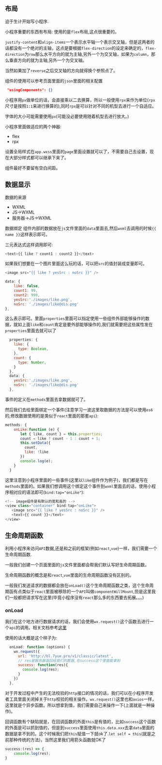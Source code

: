 ## 布局 
迫于生计开始写小程序.

小程序重要的东西有布局:
使用的是`flex`布局,这点很重要的。

`justify-content`和`align-items`一个表示水平轴一个表示交叉轴，但是这两者的话都没有一个绝对的主轴，这点是要根据`flex-direction`的设定来确定的，`flex-direction`为`row`那么水平方向的就为主轴,另外一个为交叉轴，如果为`column`，那么垂直方向的就为主轴,另外一个为交叉轴。

当然如果加了`reverse`之后交叉轴的方向就得换个参照点了。

组件的使用可以参考页面里面的`json`里面的相关配置
```json
 "usingComponents": {}
```

小程序用`px`做单位的话，会直接乘以二去换算，所以一般使用`rpx`来作为单位(`rpx`尺寸是按照`1:1`来进行换算的),同时`rpx`是可以针对不同的机型去进行一个自适应。

字体的大小可能需要使用`px`(可能没必要使用随着机型去进行放大。)

小程序里面做适应的两个神器:
- flex
- rpx

设置全局样式在`app.wxss`里面的`page`里面设置就可以了，不需要自己去设置，现在大部分样式都可以继承下来了。

组件最好不要留有空白间距。

## 数据显示
数据的来源
- WXML
- JS->WXML
- 服务器->JS->WXML

数据绑定 组件内部的数据放在`js`文件里面的`data`里面去,然后`wxml`去调用的时候`{{ name }}`这样表示即可。 

三元表达式这样调用即可:
```js
<text>{{ like ? count1 : count2 }}</text>
```

如果我们想要在一个图片里面这么玩的话，可以把`src`的值封装成变量即可。
```js
<image src="{{ like ? yesSrc : noSrc }}" />
```
```js
data: {
    like: false,
    count1: 99,
    count2: 999,
    yesSrc:'./images/like.png',
    noSrc: './images/like@dis.png'
},
```

这么表示即可。里面`properties`里面可以指定使用一些组件外部能够操作的数据，就如上面`like`和`count`肯定是要外部能够操作的,我们就需要把这些属性发在`properties`里面去就可以了

```js
  properties: {
    like: {
      type: Boolean,
    },
    count: {
      type: Number,
    }
  },
  data: {
    yesSrc:'./images/like.png',
    noSrc: './images/like@dis.png'
  },
```

事件的定义在`methods`里面去拿数据就可了。

然后我们去给里面绑定一个事件(注意学习一波这里取数据的方法是可以使用`es6`的,修改数据使用的是类似于`react`里面的那套`api`):
```js
methods: {
    onLike:function (e) {
       let { like, count } = this.properties;
       count = like ? count - 1 : count + 1;
       this.setData({
         count,
         like: !like
       }) 
       console.log(e);
    }
  }
```

这里注意到小程序里面的一些事件(这里以`like`组件作为例子)，我们都是写在`methods`里面的。如果我们想调用这个绑定这个事件到`wxml`里面去的话，使用小程序相对应的语法即可(`bind:tap="onLike"`):

```js
<!-- image组件是有默认的宽和高的 -->
<view class="container" bind:tap="onLike">
   <image src="{{ like ? yesSrc : noSrc }}" />
   <text>{{ count }}</text>
</view>
```

## 生命周期函数
利用小程序来访问`API`数据,还是和之前的框架(例如`react`,`vue`)一样，我们需要一个生命周期函数.

一般我们创建一个页面里面的`js`文件里面都会帮我们默认写好生命周期函数。

生命周期函数的概念是和`react`,`vue`里面的生命周期函数没有区别的。

一般我们发送请求的数据都会放在`onLoad()`这个生命周期函数之类，这个生命周期函有点类似于`react`里面被移除的一个`API`叫做`componentWillMount`,但是这里我们一般都把请求写在这里(毕竟小程序没有`react`那么多的东西要去拓展。。。)

### onLoad
我们在这个地方进行数据请求的话，我们会使用`wx.request()`这个函数去进行一个`api`的调用。相关文档参考[这里](https://developers.weixin.qq.com/miniprogram/dev/framework/app-service/api.html#API)

使用的话大概是这个样子为:

```js
  onLoad: function (options) {
    wx.request({
      url: 'http://bl.7yue.pro/v1/classic/latest',
      // res是服务器返回给我们的数据,在success这个里面能拿到
      success: function(res){
        console.log(res);
      }
    })
  },
```

对于开发过程中产生的无法校验的`http`接口的情况的话，我们可以在小程序开发者工具里面关闭掉关于`http`校验的相关操作。`wx.request()`这里也和`axios`一样，这里就是个异步函数。所以想拿到值，我们需要自己来操作一下(上面就是一种操作)。

回调函数有个缺陷就是，在回调函数的外面`this`是有值的，比如`success`这个函数的外面是可以抓到值的，但是到`success`里面使用`this.data.xxx`去拿`data`里面的数据是拿不到的。这个时候我们把`this`赋值一下就ok了.`let self = this`(就是之前那种传统的方法)，当然这里我们用箭头函数就OK了

```js
success:(res) => {
    console.log(res);
}
```